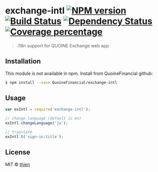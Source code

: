 # exchange-intl [![NPM version][npm-image]][npm-url] [![Build Status][travis-image]][travis-url] [![Dependency Status][daviddm-image]][daviddm-url] [![Coverage percentage][coveralls-image]][coveralls-url]
> i18n support for QUOINE Exchange web app

## Installation

This module is not available in npm. Install from QuoineFinancial github:

```sh
$ npm install --save QuoineFinancial/exchange-intl
```

## Usage

```js
var exIntl = require('exchange-intl');

// change language (default is en)
exIntl.changeLanguage('ja');

// translate
exIntl.t('sign-in:title');
```
## License

MIT © [thien]()

[npm-image]: https://badge.fury.io/js/exchange-intl.svg
[npm-url]: https://npmjs.org/package/exchange-intl
[travis-image]: https://travis-ci.org/QuoineFinancial/exchange-intl.svg?branch=master
[travis-url]: https://travis-ci.org/QuoineFinancial/exchange-intl
[daviddm-image]: https://david-dm.org/QuoineFinancial/exchange-intl.svg?theme=shields.io
[daviddm-url]: https://david-dm.org/QuoineFinancial/exchange-intl
[coveralls-image]: https://coveralls.io/repos/QuoineFinancial/exchange-intl/badge.svg
[coveralls-url]: https://coveralls.io/r/QuoineFinancial/exchange-intl
